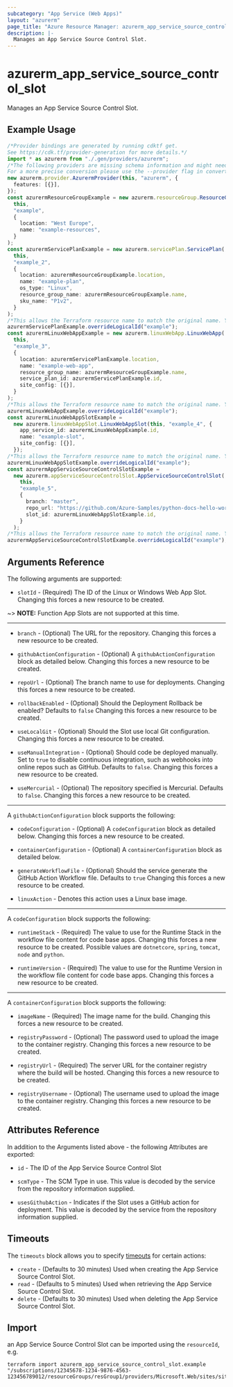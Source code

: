 ```yaml
---
subcategory: "App Service (Web Apps)"
layout: "azurerm"
page_title: "Azure Resource Manager: azurerm_app_service_source_control_slot"
description: |-
  Manages an App Service Source Control Slot.
---
```


# azurerm\_app\_service\_source\_control\_slot

Manages an App Service Source Control Slot.

## Example Usage

```typescript
/*Provider bindings are generated by running cdktf get.
See https://cdk.tf/provider-generation for more details.*/
import * as azurerm from "./.gen/providers/azurerm";
/*The following providers are missing schema information and might need manual adjustments to synthesize correctly: azurerm.
For a more precise conversion please use the --provider flag in convert.*/
new azurerm.provider.AzurermProvider(this, "azurerm", {
  features: [{}],
});
const azurermResourceGroupExample = new azurerm.resourceGroup.ResourceGroup(
  this,
  "example",
  {
    location: "West Europe",
    name: "example-resources",
  }
);
const azurermServicePlanExample = new azurerm.servicePlan.ServicePlan(
  this,
  "example_2",
  {
    location: azurermResourceGroupExample.location,
    name: "example-plan",
    os_type: "Linux",
    resource_group_name: azurermResourceGroupExample.name,
    sku_name: "P1v2",
  }
);
/*This allows the Terraform resource name to match the original name. You can remove the call if you don't need them to match.*/
azurermServicePlanExample.overrideLogicalId("example");
const azurermLinuxWebAppExample = new azurerm.linuxWebApp.LinuxWebApp(
  this,
  "example_3",
  {
    location: azurermServicePlanExample.location,
    name: "example-web-app",
    resource_group_name: azurermResourceGroupExample.name,
    service_plan_id: azurermServicePlanExample.id,
    site_config: [{}],
  }
);
/*This allows the Terraform resource name to match the original name. You can remove the call if you don't need them to match.*/
azurermLinuxWebAppExample.overrideLogicalId("example");
const azurermLinuxWebAppSlotExample =
  new azurerm.linuxWebAppSlot.LinuxWebAppSlot(this, "example_4", {
    app_service_id: azurermLinuxWebAppExample.id,
    name: "example-slot",
    site_config: [{}],
  });
/*This allows the Terraform resource name to match the original name. You can remove the call if you don't need them to match.*/
azurermLinuxWebAppSlotExample.overrideLogicalId("example");
const azurermAppServiceSourceControlSlotExample =
  new azurerm.appServiceSourceControlSlot.AppServiceSourceControlSlot(
    this,
    "example_5",
    {
      branch: "master",
      repo_url: "https://github.com/Azure-Samples/python-docs-hello-world",
      slot_id: azurermLinuxWebAppSlotExample.id,
    }
  );
/*This allows the Terraform resource name to match the original name. You can remove the call if you don't need them to match.*/
azurermAppServiceSourceControlSlotExample.overrideLogicalId("example");

```

## Arguments Reference

The following arguments are supported:

* `slotId` - (Required) The ID of the Linux or Windows Web App Slot. Changing this forces a new resource to be created.

\~> **NOTE:** Function App Slots are not supported at this time.

***

*   `branch` - (Optional) The URL for the repository. Changing this forces a new resource to be created.

*   `githubActionConfiguration` - (Optional) A `githubActionConfiguration` block as detailed below. Changing this forces a new resource to be created.

*   `repoUrl` - (Optional) The branch name to use for deployments. Changing this forces a new resource to be created.

*   `rollbackEnabled` - (Optional) Should the Deployment Rollback be enabled? Defaults to `false` Changing this forces a new resource to be created.

*   `useLocalGit` - (Optional) Should the Slot use local Git configuration. Changing this forces a new resource to be created.

*   `useManualIntegration` - (Optional) Should code be deployed manually. Set to `true` to disable continuous integration, such as webhooks into online repos such as GitHub. Defaults to `false`. Changing this forces a new resource to be created.

*   `useMercurial` - (Optional) The repository specified is Mercurial. Defaults to `false`. Changing this forces a new resource to be created.

***

A `githubActionConfiguration` block supports the following:

*   `codeConfiguration` - (Optional) A `codeConfiguration` block as detailed below. Changing this forces a new resource to be created.

*   `containerConfiguration` - (Optional) A `containerConfiguration` block as detailed below.

*   `generateWorkflowFile` - (Optional) Should the service generate the GitHub Action Workflow file. Defaults to `true` Changing this forces a new resource to be created.

*   `linuxAction` - Denotes this action uses a Linux base image.

***

A `codeConfiguration` block supports the following:

*   `runtimeStack` - (Required) The value to use for the Runtime Stack in the workflow file content for code base apps. Changing this forces a new resource to be created. Possible values are `dotnetcore`, `spring`, `tomcat`, `node` and `python`.

*   `runtimeVersion` - (Required) The value to use for the Runtime Version in the workflow file content for code base apps. Changing this forces a new resource to be created.

***

A `containerConfiguration` block supports the following:

*   `imageName` - (Required) The image name for the build. Changing this forces a new resource to be created.

*   `registryPassword` - (Optional) The password used to upload the image to the container registry. Changing this forces a new resource to be created.

*   `registryUrl` - (Required) The server URL for the container registry where the build will be hosted. Changing this forces a new resource to be created.

*   `registryUsername` - (Optional) The username used to upload the image to the container registry. Changing this forces a new resource to be created.

## Attributes Reference

In addition to the Arguments listed above - the following Attributes are exported:

*   `id` - The ID of the App Service Source Control Slot

*   `scmType` - The SCM Type in use. This value is decoded by the service from the repository information supplied.

*   `usesGithubAction` - Indicates if the Slot uses a GitHub action for deployment. This value is decoded by the service from the repository information supplied.

## Timeouts

The `timeouts` block allows you to specify [timeouts](https://www.terraform.io/language/resources/syntax#operation-timeouts) for certain actions:

* `create` - (Defaults to 30 minutes) Used when creating the App Service Source Control Slot.
* `read` - (Defaults to 5 minutes) Used when retrieving the App Service Source Control Slot.
* `delete` - (Defaults to 30 minutes) Used when deleting the App Service Source Control Slot.

## Import

an App Service Source Control Slot can be imported using the `resourceId`, e.g.

```shell
terraform import azurerm_app_service_source_control_slot.example "/subscriptions/12345678-1234-9876-4563-123456789012/resourceGroups/resGroup1/providers/Microsoft.Web/sites/site1/slots/slot1"
```
